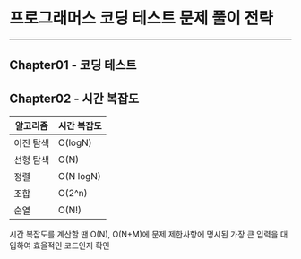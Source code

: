 # 프로그래머스 코딩 테스트 문제 풀이 전략
***

## Chapter01 - 코딩 테스트

## Chapter02 - 시간 복잡도
| 알고리즘 | 시간 복잡도    |
|------|-----------|
| 이진 탐색 | O(logN)   |
| 선형 탐색 | O(N)      |
| 정렬   | O(N logN) |
| 조합   | O(2^n)    |
| 순열   | O(N!)     |

시간 복잡도를 계산할 땐 O(N), O(N+M)에 문제 제한사항에 명시된 가장 큰 입력을 대입하여 효율적인 코드인지 확인

